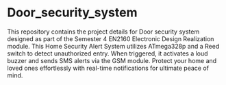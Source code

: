 # Door_security_system

This repository contains the project details for Door security system designed as part of the Semester 4 EN2160 Electronic Design Realization module. This Home Security Alert System utilizes ATmega328p and a Reed switch to detect unauthorized entry. When triggered, it activates a loud buzzer and sends SMS alerts via the GSM module. Protect your home and loved ones effortlessly with real-time notifications for ultimate peace of mind.

